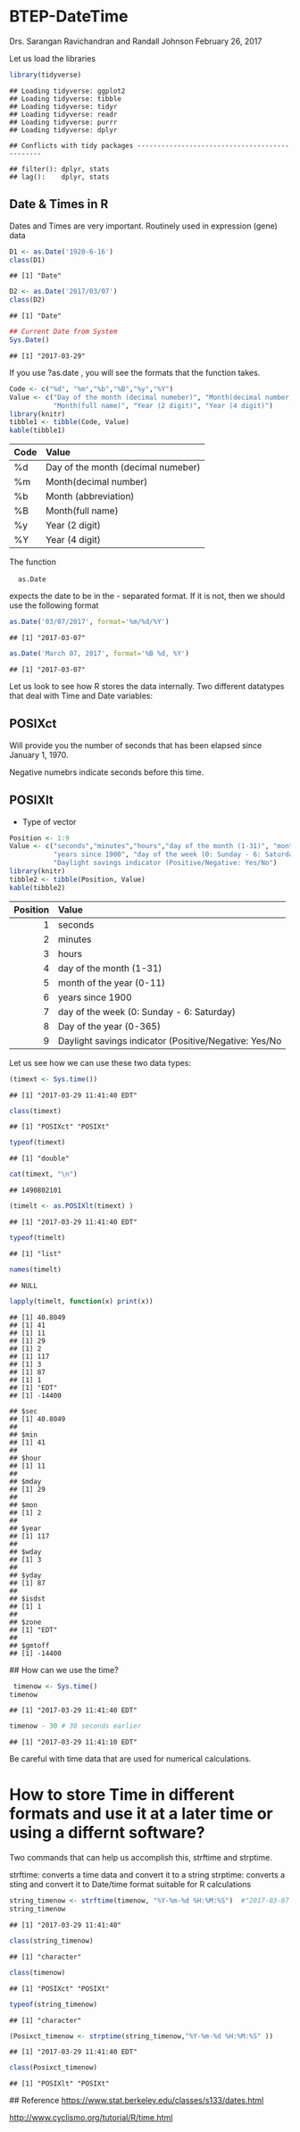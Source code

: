 BTEP-DateTime
================
Drs. Sarangan Ravichandran and Randall Johnson
February 26, 2017

Let us load the libraries

``` r
library(tidyverse) 
```

    ## Loading tidyverse: ggplot2
    ## Loading tidyverse: tibble
    ## Loading tidyverse: tidyr
    ## Loading tidyverse: readr
    ## Loading tidyverse: purrr
    ## Loading tidyverse: dplyr

    ## Conflicts with tidy packages ----------------------------------------------

    ## filter(): dplyr, stats
    ## lag():    dplyr, stats

Date & Times in R
-----------------

Dates and Times are very important. Routinely used in expression (gene) data

``` r
D1 <- as.Date('1920-6-16')
class(D1)
```

    ## [1] "Date"

``` r
D2 <- as.Date('2017/03/07')
class(D2)
```

    ## [1] "Date"

``` r
## Current Date from System 
Sys.Date()
```

    ## [1] "2017-03-29"

If you use <cod> ?as.date </code>, you will see the formats that the function takes.

``` r
Code <- c("%d", "%m","%b","%B","%y","%Y")
Value <- c("Day of the month (decimal numeber)", "Month(decimal number)", "Month (abbreviation)",
           "Month(full name)", "Year (2 digit)", "Year (4 digit)")
library(knitr)
tibble1 <- tibble(Code, Value)
kable(tibble1)
```

| Code | Value                              |
|:-----|:-----------------------------------|
| %d   | Day of the month (decimal numeber) |
| %m   | Month(decimal number)              |
| %b   | Month (abbreviation)               |
| %B   | Month(full name)                   |
| %y   | Year (2 digit)                     |
| %Y   | Year (4 digit)                     |

The function
<pre> <code> as.Date </code> </pre>
expects the date to be in the - separated format. If it is not, then we should use the following format

``` r
as.Date('03/07/2017', format='%m/%d/%Y')
```

    ## [1] "2017-03-07"

``` r
as.Date('March 07, 2017', format='%B %d, %Y')
```

    ## [1] "2017-03-07"

Let us look to see how R stores the data internally. Two different datatypes that deal with Time and Date variables:

POSIXct
-------

Will provide you the number of seconds that has been elapsed since January 1, 1970.

Negative numebrs indicate seconds before this time.

POSIXlt
-------

-   Type of vector

``` r
Position <- 1:9
Value <- c("seconds","minutes","hours","day of the month (1-31)", "month of the year (0-11)", 
           "years since 1900", "day of the week (0: Sunday - 6: Saturday)", "Day of the year (0-365)",
           "Daylight savings indicator (Positive/Negative: Yes/No")
library(knitr)
tibble2 <- tibble(Position, Value)
kable(tibble2)
```

|  Position| Value                                                 |
|---------:|:------------------------------------------------------|
|         1| seconds                                               |
|         2| minutes                                               |
|         3| hours                                                 |
|         4| day of the month (1-31)                               |
|         5| month of the year (0-11)                              |
|         6| years since 1900                                      |
|         7| day of the week (0: Sunday - 6: Saturday)             |
|         8| Day of the year (0-365)                               |
|         9| Daylight savings indicator (Positive/Negative: Yes/No |

Let us see how we can use these two data types:

``` r
(timext <- Sys.time())
```

    ## [1] "2017-03-29 11:41:40 EDT"

``` r
class(timext)
```

    ## [1] "POSIXct" "POSIXt"

``` r
typeof(timext)
```

    ## [1] "double"

``` r
cat(timext, "\n")
```

    ## 1490802101

``` r
(timelt <- as.POSIXlt(timext) )
```

    ## [1] "2017-03-29 11:41:40 EDT"

``` r
typeof(timelt)
```

    ## [1] "list"

``` r
names(timelt)
```

    ## NULL

``` r
lapply(timelt, function(x) print(x))
```

    ## [1] 40.8049
    ## [1] 41
    ## [1] 11
    ## [1] 29
    ## [1] 2
    ## [1] 117
    ## [1] 3
    ## [1] 87
    ## [1] 1
    ## [1] "EDT"
    ## [1] -14400

    ## $sec
    ## [1] 40.8049
    ## 
    ## $min
    ## [1] 41
    ## 
    ## $hour
    ## [1] 11
    ## 
    ## $mday
    ## [1] 29
    ## 
    ## $mon
    ## [1] 2
    ## 
    ## $year
    ## [1] 117
    ## 
    ## $wday
    ## [1] 3
    ## 
    ## $yday
    ## [1] 87
    ## 
    ## $isdst
    ## [1] 1
    ## 
    ## $zone
    ## [1] "EDT"
    ## 
    ## $gmtoff
    ## [1] -14400

\#\# How can we use the time?

``` r
 timenow <- Sys.time()
timenow
```

    ## [1] "2017-03-29 11:41:40 EDT"

``` r
timenow - 30 # 30 seconds earlier 
```

    ## [1] "2017-03-29 11:41:10 EDT"

Be careful with time data that are used for numerical calculations.

How to store Time in different formats and use it at a later time or using a differnt software?
===============================================================================================

Two commands that can help us accomplish this, strftime and strptime.

strftime: converts a time data and convert it to a string strptime: converts a sting and convert it to Date/time format suitable for R calculations

``` r
string_timenow <- strftime(timenow, "%Y-%m-%d %H:%M:%S")  #"2017-03-07 15:52:03 EST"
string_timenow
```

    ## [1] "2017-03-29 11:41:40"

``` r
class(string_timenow)
```

    ## [1] "character"

``` r
class(timenow)
```

    ## [1] "POSIXct" "POSIXt"

``` r
typeof(string_timenow)
```

    ## [1] "character"

``` r
(Posixct_timenow <- strptime(string_timenow,"%Y-%m-%d %H:%M:%S" ))
```

    ## [1] "2017-03-29 11:41:40 EDT"

``` r
class(Posixct_timenow)
```

    ## [1] "POSIXlt" "POSIXt"

\#\# Reference <https://www.stat.berkeley.edu/classes/s133/dates.html>

<http://www.cyclismo.org/tutorial/R/time.html>
